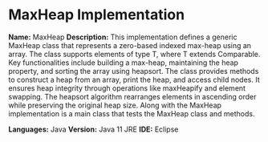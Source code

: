 # MaxHeap Implementation


**Name:** MaxHeap
**Description:** This implementation defines a generic MaxHeap class that represents a zero-based indexed max-heap using an array. The class supports elements of type T, where T extends Comparable<T>. Key functionalities include building a max-heap, maintaining the heap property, and sorting the array using heapsort. The class provides methods to construct a heap from an array, print the heap, and access child nodes. It ensures heap integrity through operations like maxHeapify and element swapping. The heapsort algorithm rearranges elements in ascending order while preserving the original heap size. 
Along with the MaxHeap implementation is a main class that tests the MaxHeap class and methods.


**Languages:** Java
**Version:** Java 11 JRE
**IDE:** Eclipse